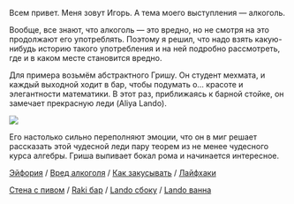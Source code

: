 Всем привет. Меня зовут Игорь. А тема моего выступления — алкоголь.

Вообще, все знают, что алкоголь — это вредно, но не смотря на это продолжают его
употреблять. Поэтому я решил, что надо взять какую-нибудь историю такого
употребления и на ней подробно рассмотреть, где и в каком месте становится
вредно.

Для примера возьмём абстрактного Гришу. Он студент мехмата, и каждый выходной
ходит в бар, чтобы подумать о... красоте и элегантности математики. В этот
раз, приближаясь к барной стойке, он замечает прекрасную леди (Aliya Lando).

![](http://wallpapers.wallhaven.cc/wallpapers/full/wallhaven-308863.jpg)

Его настолько сильно переполняют эмоции, что он в миг решает рассказать
этой чудесной леди пару теорем из не менее чудесного курса алгебры.
Гриша выпивает бокал рома и начинается интересное.

[Эйфория](http://polinar-clinic.com/help/about_alcoholism/164) /
[Вред алкоголя](http://pohmelje.ru/vred-alkogolya/) /
[Как закусывать](http://pohmelje.ru/kak-pravilno-zakusyvat/) /
[Лайфхаки](http://lifehacker.ru/2015/02/22/kak-alkogol-vliyaet-na-telo-mozg/)

[Стена с пивом](http://alpha.wallhaven.cc/wallpaper/73156) /
[Raki бар](http://alpha.wallhaven.cc/wallpaper/128412) /
[Lando сбоку](http://alpha.wallhaven.cc/wallpaper/308714) /
[Lando ванна](http://alpha.wallhaven.cc/wallpaper/293037)
